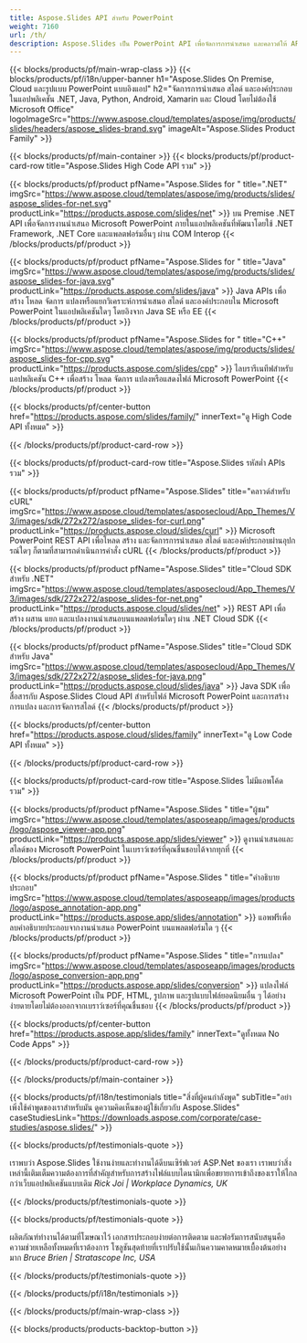 ```yaml
---
title: Aspose.Slides API สำหรับ PowerPoint
weight: 7160
url: /th/
description: Aspose.Slides เป็น PowerPoint API เพื่อจัดการการนำเสนอ และคลาวด์ให้ API คลาวด์สำหรับสไลด์
---
```


{{< blocks/products/pf/main-wrap-class >}}
{{< blocks/products/pf/i18n/upper-banner h1="Aspose.Slides On Premise, Cloud และรูปแบบ PowerPoint แบบอิงแอป" h2="จัดการการนำเสนอ สไลด์ และองค์ประกอบในแอปพลิเคชัน .NET, Java, Python, Android, Xamarin และ Cloud โดยไม่ต้องใช้ Microsoft Office" logoImageSrc="https://www.aspose.cloud/templates/aspose/img/products/slides/headers/aspose_slides-brand.svg" imageAlt="Aspose.Slides Product Family" >}}

{{< blocks/products/pf/main-container >}}
{{< blocks/products/pf/product-card-row title="Aspose.Slides High Code API รวม" >}}

{{< blocks/products/pf/product pfName="Aspose.Slides for " title=".NET" imgSrc="https://www.aspose.cloud/templates/aspose/img/products/slides/aspose_slides-for-net.svg" productLink="https://products.aspose.com/slides/net" >}}
บน Premise .NET API เพื่อจัดการงานนำเสนอ Microsoft PowerPoint ภายในแอปพลิเคชันที่พัฒนาโดยใช้ .NET Framework, .NET Core และแพลตฟอร์มอื่นๆ ผ่าน COM Interop
{{< /blocks/products/pf/product >}}

{{< blocks/products/pf/product pfName="Aspose.Slides for " title="Java" imgSrc="https://www.aspose.cloud/templates/aspose/img/products/slides/aspose_slides-for-java.svg" productLink="https://products.aspose.com/slides/java" >}}
Java APIs เพื่อสร้าง โหลด จัดการ แปลงหรือแยกวิเคราะห์การนำเสนอ สไลด์ และองค์ประกอบใน Microsoft PowerPoint ในแอปพลิเคชันใดๆ โดยอิงจาก Java SE หรือ EE
{{< /blocks/products/pf/product >}}

{{< blocks/products/pf/product pfName="Aspose.Slides for " title="C++" imgSrc="https://www.aspose.cloud/templates/aspose/img/products/slides/aspose_slides-for-cpp.svg" productLink="https://products.aspose.com/slides/cpp" >}}
ไลบรารีเนทีฟสำหรับแอปพลิเคชัน C++ เพื่อสร้าง โหลด จัดการ แปลงหรือแสดงไฟล์ Microsoft PowerPoint
{{< /blocks/products/pf/product >}}

{{< blocks/products/pf/center-button href="https://products.aspose.com/slides/family/" innerText="ดู High Code API ทั้งหมด" >}}

{{< /blocks/products/pf/product-card-row >}}

{{< blocks/products/pf/product-card-row title="Aspose.Slides รหัสต่ำ APIs รวม" >}}

{{< blocks/products/pf/product pfName="Aspose.Slides" title="คลาวด์สำหรับ cURL" imgSrc="https://www.aspose.cloud/templates/asposecloud/App_Themes/V3/images/sdk/272x272/aspose_slides-for-curl.png" productLink="https://products.aspose.cloud/slides/curl" >}}
Microsoft PowerPoint REST API เพื่อโหลด สร้าง และจัดการการนำเสนอ สไลด์ และองค์ประกอบผ่านอุปกรณ์ใดๆ ก็ตามที่สามารถดำเนินการคำสั่ง cURL
{{< /blocks/products/pf/product >}}

{{< blocks/products/pf/product pfName="Aspose.Slides" title="Cloud SDK สำหรับ .NET" imgSrc="https://www.aspose.cloud/templates/asposecloud/App_Themes/V3/images/sdk/272x272/aspose_slides-for-net.png" productLink="https://products.aspose.cloud/slides/net" >}}
REST API เพื่อสร้าง ผสาน แยก และแปลงงานนำเสนอบนแพลตฟอร์มใดๆ ผ่าน .NET Cloud SDK
{{< /blocks/products/pf/product >}}

{{< blocks/products/pf/product pfName="Aspose.Slides" title="Cloud SDK สำหรับ Java" imgSrc="https://www.aspose.cloud/templates/asposecloud/App_Themes/V3/images/sdk/272x272/aspose_slides-for-java.png" productLink="https://products.aspose.cloud/slides/java" >}}
Java SDK เพื่อสื่อสารกับ Aspose.Slides Cloud API สำหรับไฟล์ Microsoft PowerPoint และการสร้าง การแปลง และการจัดการสไลด์
{{< /blocks/products/pf/product >}}

{{< blocks/products/pf/center-button href="https://products.aspose.cloud/slides/family" innerText="ดู Low Code API ทั้งหมด" >}}

{{< /blocks/products/pf/product-card-row >}}

{{< blocks/products/pf/product-card-row title="Aspose.Slides ไม่มีแอพโค้ดรวม" >}}

{{< blocks/products/pf/product pfName="Aspose.Slides " title="ผู้ชม" imgSrc="https://www.aspose.cloud/templates/asposeapp/images/products/logo/aspose_viewer-app.png" productLink="https://products.aspose.app/slides/viewer" >}}
ดูงานนำเสนอและสไลด์ของ Microsoft PowerPoint ในเบราว์เซอร์ที่คุณชื่นชอบได้จากทุกที่
{{< /blocks/products/pf/product >}}

{{< blocks/products/pf/product pfName="Aspose.Slides " title="คำอธิบายประกอบ" imgSrc="https://www.aspose.cloud/templates/asposeapp/images/products/logo/aspose_annotation-app.png" productLink="https://products.aspose.app/slides/annotation" >}}
แอพฟรีเพื่อลบคำอธิบายประกอบจากงานนำเสนอ PowerPoint บนแพลตฟอร์มใด ๆ
{{< /blocks/products/pf/product >}}

{{< blocks/products/pf/product pfName="Aspose.Slides " title="การแปลง" imgSrc="https://www.aspose.cloud/templates/asposeapp/images/products/logo/aspose_conversion-app.png" productLink="https://products.aspose.app/slides/conversion" >}}
แปลงไฟล์ Microsoft PowerPoint เป็น PDF, HTML, รูปภาพ และรูปแบบไฟล์ยอดนิยมอื่น ๆ ได้อย่างง่ายดายโดยไม่ต้องออกจากเบราว์เซอร์ที่คุณชื่นชอบ
{{< /blocks/products/pf/product >}}

{{< blocks/products/pf/center-button href="https://products.aspose.app/slides/family" innerText="ดูทั้งหมด No Code Apps" >}}

{{< /blocks/products/pf/product-card-row >}}

{{< /blocks/products/pf/main-container >}}

{{< blocks/products/pf/i18n/testimonials title="สิ่งที่ผู้คนกำลังพูด" subTitle="อย่าเพิ่งใช้คำพูดของเราสำหรับมัน ดูความคิดเห็นของผู้ใช้เกี่ยวกับ Aspose.Slides" caseStudiesLink="https://downloads.aspose.com/corporate/case-studies/aspose.slides/" >}}

{{< blocks/products/pf/testimonials-quote >}}
<p class="first">
เราพบว่า Aspose.Slides ใช้งานง่ายและทำงานได้ดีบนเซิร์ฟเวอร์ ASP.Net ของเรา เราพบว่าสิ่งเหล่านี้เติมเต็มความต้องการที่สำคัญสำหรับการสร้างไฟล์แบบไดนามิกเพื่อขยายการเข้าถึงของเราให้ไกลกว่าเว็บแอปพลิเคชันแบบเดิม
 <em>
  Rick Joi | Workplace Dynamics, UK
 </em>
</p>

{{< /blocks/products/pf/testimonials-quote >}}

{{< blocks/products/pf/testimonials-quote >}}
<p class="second">
ผลิตภัณฑ์ทำงานได้ตามที่โฆษณาไว้ เอกสารประกอบง่ายต่อการติดตาม และฟอรัมการสนับสนุนคือความช่วยเหลือทั้งหมดที่เราต้องการ โซลูชันสุดท้ายที่เราปรับใช้นั้นเกินความคาดหมายเบื้องต้นอย่างมาก
 <em>
  Bruce Brien | Stratascope Inc, USA
 </em>
</p>

{{< /blocks/products/pf/testimonials-quote >}}

{{< /blocks/products/pf/i18n/testimonials >}}

{{< /blocks/products/pf/main-wrap-class >}}

{{< blocks/products/products-backtop-button >}}